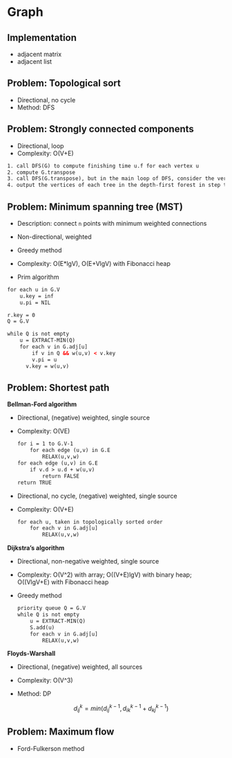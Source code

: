 # Graph

## Implementation
- adjacent matrix
- adjacent list

## Problem: Topological sort

- Directional, no cycle
- Method: DFS

## Problem: Strongly connected components

- Directional, loop
- Complexity: O(V+E)

```html
1. call DFS(G) to compute finishing time u.f for each vertex u
2. compute G.transpose
3. call DFS(G.transpose), but in the main loop of DFS, consider the vertices in order of decreasing u.f (in step one)
4. output the vertices of each tree in the depth-first forest in step three
```

## Problem: Minimum spanning tree (MST)

- Description: connect `n` points with minimum weighted connections

- Non-directional, weighted

- Greedy method

- Complexity: O(E*lgV), O(E+VlgV) with Fibonacci heap

- Prim algorithm

```html
for each u in G.V
	u.key = inf
	u.pi = NIL

r.key = 0
Q = G.V

while Q is not empty
	u = EXTRACT-MIN(Q)
	for each v in G.adj[u]
		if v in Q && w(u,v) < v.key
    	v.pi = u
      v.key = w(u,v)
```

## Problem: Shortest path

**Bellman-Ford algorithm**

- Directional, (negative) weighted, single source
- Complexity: O(VE)

    ```html
    for i = 1 to G.V-1
        for each edge (u,v) in G.E
            RELAX(u,v,w)
    for each edge (u,v) in G.E
        if v.d > u.d + w(u,v)
            return FALSE
    return TRUE
    ```

- Directional, no cycle, (negative) weighted, single source
- Complexity: O(V+E)

    ```html
    for each u, taken in topologically sorted order
        for each v in G.adj[u]
            RELAX(u,v,w)
    ```

**Dijkstra’s algorithm**

- Directional, non-negative weighted, single source
- Complexity: O(V^2) with array; O((V+E)lgV) with binary heap; O((VlgV+E) with Fibonacci heap
- Greedy method

    ```html
    priority queue Q = G.V
    while Q is not empty
        u = EXTRACT-MIN(Q)
        S.add(u)
        for each v in G.adj[u]
            RELAX(u,v,w)
    ```

**Floyds-Warshall**

- Directional, (negative) weighted, all sources

- Complexity: O(V^3)

- Method: DP

  $$ d^{k}_{ij}=min(d^{k-1}_{ij},d^{k-1}_{ik}+d^{k-1}_{kj}) $$
  
  
## Problem: Maximum flow 
- Ford-Fulkerson method
